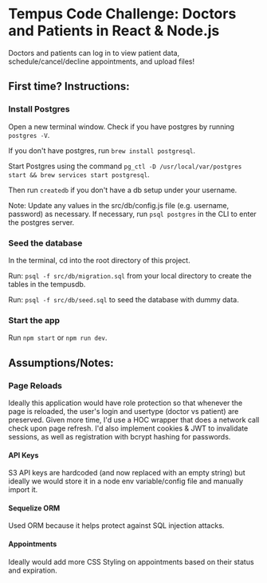 # Tempus Code Challenge: Doctors and Patients in React & Node.js

Doctors and patients can log in to view patient data, schedule/cancel/decline appointments, and upload files! 

## First time? Instructions:
### Install Postgres
Open a new terminal window. Check if you have postgres by running `postgres -V`.

If you don't have postgres, run `brew install postgresql`.

Start Postgres using the command `pg_ctl -D /usr/local/var/postgres start && brew services start postgresql`.

Then run `createdb` if you don't have a db setup under your username.

Note: Update any values in the src/db/config.js file (e.g. username, password) as necessary. If necessary, run `psql postgres` in the CLI to enter the postgres server.

### Seed the database
In the terminal, cd into the root directory of this project.

Run: `psql -f src/db/migration.sql` from your local directory to create the tables in the tempusdb.

Run: `psql -f src/db/seed.sql` to seed the database with dummy data.

### Start the app
Run `npm start` or `npm run dev`.

## Assumptions/Notes:
### Page Reloads
Ideally this application would have role protection so that whenever the page is reloaded, the user's login and usertype (doctor vs patient) are preserved. Given more time, I'd use a HOC wrapper that does a network call check upon page refresh. I'd also implement cookies & JWT to invalidate sessions, as well as registration with bcrypt hashing for passwords. 

#### API Keys 
S3 API keys are hardcoded (and now replaced with an empty string) but ideally we would store it in a node env variable/config file and manually import it. 

#### Sequelize ORM
Used ORM because it helps protect against SQL injection attacks.

#### Appointments
Ideally would add more CSS Styling on appointments based on their status and expiration. 
